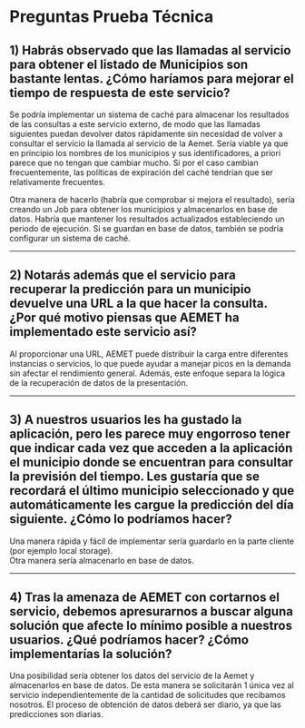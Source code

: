# Preguntas Prueba Técnica

## 1) Habrás observado que las llamadas al servicio para obtener el listado de Municipios son bastante lentas. ¿Cómo haríamos para mejorar el tiempo de respuesta de este servicio?

Se podría implementar un sistema de caché para almacenar los resultados de las consultas a este servicio externo, de modo que las llamadas siguientes puedan devolver datos rápidamente sin necesidad de volver a consultar el servicio la llamada al servicio de la Aemet. Sería viable ya que en principio los nombres de los municipios y sus identificadores, a priori parece que no tengan que cambiar mucho. Si por el caso cambian frecuentemente, las políticas de expiración del caché tendrían que ser relativamente frecuentes.

Otra manera de hacerlo (habría que comprobar si mejora el resultado), sería creando un Job para obtener los municipios y almacenarlos en base de datos. Habría que mantener los resultados actualizados estableciendo un periodo de ejecución. Si se guardan en base de datos, también se podría configurar un sistema de caché.

---

## 2) Notarás además que el servicio para recuperar la predicción para un municipio devuelve una URL a la que hacer la consulta. ¿Por qué motivo piensas que AEMET ha implementado este servicio así?

Al proporcionar una URL, AEMET puede distribuir la carga entre diferentes instancias o servicios, lo que puede ayudar a manejar picos en la demanda sin afectar el rendimiento general. Además, este enfoque separa la lógica de la recuperación de datos de la presentación.

---

## 3) A nuestros usuarios les ha gustado la aplicación, pero les parece muy engorroso tener que indicar cada vez que acceden a la aplicación el municipio donde se encuentran para consultar la previsión del tiempo. Les gustaría que se recordará el último municipio seleccionado y que automáticamente les cargue la predicción del día siguiente. ¿Cómo lo podríamos hacer?

Una manera rápida y fácil de implementar sería guardarlo en la parte cliente (por ejemplo local storage).  
Otra manera sería almacenarlo en base de datos.

---

## 4) Tras la amenaza de AEMET con cortarnos el servicio, debemos apresurarnos a buscar alguna solución que afecte lo mínimo posible a nuestros usuarios. ¿Qué podríamos hacer? ¿Cómo implementarías la solución?
Una posibilidad sería obtener los datos del servicio de la Aemet y almacenarlos en base de datos. De esta manera se solicitarán 1 única vez al servicio independientemente de la cantidad de solicitudes que recibamos nosotros.
El proceso de obtención de datos deberá ser diario, ya que las predicciones son diarias.
